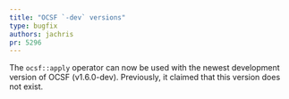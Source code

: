 ```yaml
---
title: "OCSF `-dev` versions"
type: bugfix
authors: jachris
pr: 5296
---
```


The `ocsf::apply` operator can now be used with the newest development version
of OCSF (v1.6.0-dev). Previously, it claimed that this version does not exist.
